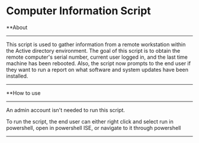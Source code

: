# Computer Information Script

**About

*********************************************************************************************************************************
This script is used to gather information from a remote workstation within the Active directory environment.
The goal of this script is to obtain the remote computer's serial number, current user logged in, and the last time machine has been rebooted. Also, the script now prompts to the end user if they want to run a report on what software and system updates have been installed.
*********************************************************************************************************************************

**How to use

*********************************************************************************************************************************
An admin account isn't needed to run this script.

To run the script, the end user can either right click and select run in powershell, open in powershell ISE, or navigate to it through powershell
*********************************************************************************************************************************
